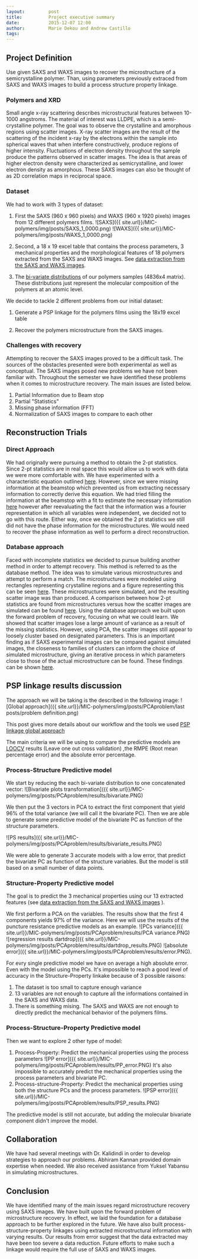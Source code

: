 ```yaml
---
layout:     	post
title:      	Project executive summary 
date:       	2015-12-07 12:00
author:     	Marie Dekou and Andrew Castillo
tags:         
---
```


## Project Definition
Use given SAXS and WAXS images to recover the microstructure of a semicrystalline polymer. Than, using parameters previously extraced from SAXS and WAXS images to build a process structure property linkage.

### Polymers and XRD
Small angle x-ray scattering describes microstructural features between 10-1000 angstroms. The material of interest was LLDPE, which is a semi-crystalline polymer. The goal was to observe the crystalline
and amorphous regions using scatter images. X-ray scatter images are the result of the scattering of the incident x-ray by the electrons within the sample into spherical waves that when interfere constructively, 
produce regions of higher intensity.  Fluctuations of electron density throughout the sample produce the patterns observed in scatter images. The idea is that areas of higher electron density were characterized as
semicrystalline, and lower electron density as amorphous. These SAXS images can also be thought of as 2D correlation maps in reciprocal space. 

### Dataset 

We had to work with 3 types of dataset: 

1. First the SAXS (960 x 960 pixels) and WAXS (960 x 1920 pixels) images from 12 different polymers films. 
![SAXS]({{ site.url}}/MIC-polymers/img/posts/SAXS_1_0000.png)
 ![WAXS]({{ site.url}}/MIC-polymers/img/posts/WAXS_1_0000.png)

2. Second, a 18 x 19 excel table that contains  the process parameters, 3 mechanical properties and the morphological features of 18 polymers extracted from the SAXS and WAXS images. See [data extraction from the SAXS and WAXS images](http://materials-informatics-class-fall2015.github.io/MIC-polymers/2015/11/25/data-extraction-from-the-SAXS-and-WAXS-images/).

3. The  [bi-variate distributions](http://materials-informatics-class-fall2015.github.io/MIC-polymers/2015/10/30/PCAproblem-workflow-update/) of our polymers samples (4836x4 matrix). These distributions just represent the molecular composition of the polymers at an atomic level. 

We decide to tackle 2 different problems from our initial dataset:

1. Generate a PSP linkage for the polymers films using the 18x19 excel table

2. Recover the polymers microstructure from the SAXS images.

### Challenges with recovery
Attempting to recover the SAXS images proved to be a difficult task. The sources of the obstacles presented were  both experimental as well as conceptual. The SAXS images posed new problems we have
not been familiar with. Throughout the semester we have identified these problems when it comes to microstructure recovery. The main issues are listed below.

1. Partial Information due to Beam stop 
2. Partial "Statistics"
3. Missing phase information (FFT)
4. Normalization of SAXS images to compare to each other
 
## Reconstruction Trials 
### Direct Approach
We had originally were pursuing a method to obtain the 2-pt statistics. Since 2-pt statistics are in real space this would allow us to work with data we were more comfortable with. We have experimented
with a characteristic equation  outlined [here](http://materials-informatics-class-fall2015.github.io/MIC-polymers/2015/09/29/Derivation-equation/). However, since we were missing information at the beamstop
which prevented us from extracting necessary information to correctly derive this equation. We had tried filling the information at the beamstop with a fit to estimate the necessary information [here](http://materials-informatics-class-fall2015.github.io/MIC-polymers/2015/10/29/Beam_stop_revisited/)
however after reevaluating the fact that the information was a fourier representation in which all variables were independent, we decided not to go with this route.
Either way, once we obtained the 2 pt statistics we still did not have the phase information for the microstructures. We would need to recover the phase information as well to perform a direct reconstruction.

### Database approach
Faced with incomplete statistics we decided to pursue building another method in order to attempt recovery. This method is referred to as the database method. The idea was to simulate various microstructures and 
attempt to perform a match. The microstructures were modeled using rectangles representing crystalline regions and a figure representing this can be seen [here](http://materials-informatics-class-fall2015.github.io/MIC-polymers/2015/09/26/Background/).
These microstructures were simulated, and the resulting scatter image was than produced. A comparison between how 2-pt statistics are found from microstructures versus how the scatter images are simulated can be found
[here](http://materials-informatics-class-fall2015.github.io/MIC-polymers/2015/11/21/What_We_Are_Looking_At/). Using the database approach we built upon the forward problem of recovery, focusing on what we could learn.
We showed that scatter images lose a large amount of variance as a result of the missing statistics. However, using PCA, the scatter images still appear to loosely cluster based on designated parameters. 
This is an important finding as if SAXS experimental images can be compared against simulated images, the closeness to families of clusters can inform the choice of simulated microstructure, giving an iterative process in which
parameters close to those of the actual microstructure can be found.  These findings can be shown [here](http://materials-informatics-class-fall2015.github.io/MIC-polymers/2015/11/21/Database_Approach/).

## PSP linkage results discussion 

The approach we will be taking is the described in the following image:
![Global approach]({{ site.url}}/MIC-polymers/img/posts/PCAproblem/last posts/problem definition.png)

This post gives more details about our workflow and the tools we used [PSP linkage global approach](http://materials-informatics-class-fall2015.github.io/MIC-polymers/2015/11/30/PSP_linkage_global_approach/)

The main criteria we will be using to compare the predictive models are [LOOCV](https://en.wikipedia.org/wiki/Cross-validation_(statistics)) results (Leave one out cross validation) ,the RMPE (Root mean percentage error) and the absolute error percentage.


### Process-Structure Predictive model 

We start by reducing the each bi-variate distribution to one concatenated vector:
![Bivariate plots transformation]({{ site.url}}/MIC-polymers/img/posts/PCAproblem/results/bivariate.PNG)

We then put the 3 vectors in PCA to extract the first component that yield 96% of the total variance (we will call it the bivariate PC). Then we are able to generate some predictive model of the bivariate PC as function of the structure parameters.

![PS results]({{ site.url}}/MIC-polymers/img/posts/PCAproblem/results/bivariate_results.PNG)

We were able to generate 3 accurate models with a low error, that predict the bivariate PC as function of the structure variables. But the model is still based on a small number of data points.

### Structure-Property Predictive model 

The goal is to predict the 3 mechanical properties using our 13 extracted features (see [data extraction from the SAXS and WAXS images](http://materials-informatics-class-fall2015.github.io/MIC-polymers/2015/11/25/data-extraction-from-the-SAXS-and-WAXS-images/) ).

We first perform a PCA on the variables. The results show that the first 4 components yields 97% of the variance. Here we will use the results of the puncture resistance predictive models as an example.
![PCs variance]({{ site.url}}/MIC-polymers/img/posts/PCAproblem/results/PCA variance.PNG) ![regression results dartdrop]({{ site.url}}/MIC-polymers/img/posts/PCAproblem/results/dartdrop_results.PNG) 
![absolute error]({{ site.url}}/MIC-polymers/img/posts/PCAproblem/results/error.PNG). 

For evry single predictive model we have on average a high absolute error. Even with the model using the PCs. It's impossible to reach a good level of accuracy in the Structure-Property linkake because of 3 possible raisons:

1. The dataset is too small to capture enough variance
2. 13 variables are not enough to capture all the informations contained in the SAXS and WAXS data.
3. There is something mising. The SAXS and WAXS are not enough to directly predict the mechanical behavior of the polymers films.

### Process-Structure-Property Predictive model 

Then we want to explore 2 other type of model:
1. Process-Property: Predict the mechanical properties using the process parameters
![PP error]({{ site.url}}/MIC-polymers/img/posts/PCAproblem/results/PP_error.PNG)
It's also impossible to accurately predict the mechanical properties using the process parameters and bivariate PC.
2. Process-structure-Property: Predict the mechanical properties using both the structure PCs and the process parameters.
![PSP error]({{ site.url}}/MIC-polymers/img/posts/PCAproblem/results/PSP_results.PNG)

The predictive model is still not accurate, but adding the molecular bivariate component didn't improve the model. 

## Collaboration
We have had several meetings with Dr. Kalidindi in order to develop strategies to approach our problems. Abhiram Kannan provided domain expertise when needed. We also received assistance from Yuksel Yabansu in simulating microstructures.

## Conclusion 
We have identified many of the main issues regard microstructure recovery using SAXS images. We have built upon the forward problem of microstructure recovery. In effect, we laid the foundation for a database approach to be further explored in the future.  We have also built process-structure-property linkages using extracted microstructural information with varying results. Our results from error suggest that the data extracted may have been too severe a data reduction. Future efforts to make such a linkage would require the full use of SAXS and WAXS images.
